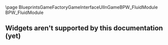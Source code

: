 \page BlueprintsGameFactoryGameInterfaceUIInGameBPW_FluidModule BPW_FluidModule
## Widgets aren't supported by this documentation (yet)

